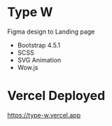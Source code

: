 # Type W
Figma design to Landing page
- Bootstrap 4.5.1
- SCSS
- SVG Animation
- Wow.js

# Vercel Deployed
https://type-w.vercel.app